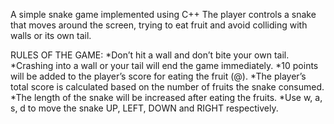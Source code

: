 A simple snake game implemented using C++
The player controls a snake that moves around the screen, trying to eat fruit and avoid colliding with walls or its own tail. 

RULES OF THE GAME:
*Don’t hit a wall and don’t bite your own tail.
 *Crashing into a wall or your tail will end the game immediately.
*10 points will be added to the player’s score for eating the fruit (@).
 *The player’s total score is calculated based on the number of fruits the snake consumed.
 *The length of the snake will be increased after eating the fruits.
 *Use w, a, s, d to move the snake UP, LEFT, DOWN and RIGHT respectively.
